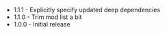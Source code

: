 - 1.1.1 - Explicitly specify updated deep dependencies
- 1.1.0 - Trim mod list a bit
- 1.0.0 - Initial release
